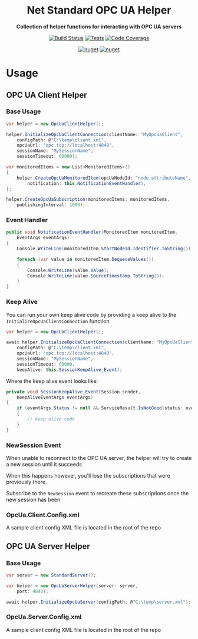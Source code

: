 <h1 align="center">Net Standard OPC UA Helper</h1>

<div align="center">
    
<b>Collection of helper functions for interacting with OPC UA servers</b>
    
[![Build Status](https://dev.azure.com/kbrashears5/github/_apis/build/status/kbrashears5.net-standard-opc-ua-helper?branchName=master)](https://dev.azure.com/kbrashears5/github/_build/latest?definitionId=35&branchName=master)
[![Tests](https://img.shields.io/azure-devops/tests/kbrashears5/github/35)](https://img.shields.io/azure-devops/tests/kbrashears5/github/35)
[![Code Coverage](https://img.shields.io/azure-devops/coverage/kbrashears5/github/35)](https://img.shields.io/azure-devops/coverage/kbrashears5/github/35)

[![nuget](https://img.shields.io/nuget/v/NetStandardOpcUaHelper.svg)](https://www.nuget.org/packages/NetStandardOpcUaHelper/)
[![nuget](https://img.shields.io/nuget/dt/NetStandardOpcUaHelper)](https://img.shields.io/nuget/dt/NetStandardOpcUaHelper)
</div>

# Usage
## OPC UA Client Helper
### Base Usage
```c#
var helper = new OpcUaClientHelper();

helper.InitializeOpcUaClientConnection(clientName: "MyOpcUaClient",
    configPath: @"C:\temp\client.xml",
    opcUaUrl: "opc.tcp://localhost:4840",
    sessionName: "MySessionName",
    sessionTimeout: 60000);

var monitoredItems = new List<MonitoredItems>()
{
    helper.CreateOpcUaMonitoredItem(opcUaNodeId: "node.attributeName",
        notification: this.NotificationEventHandler),
};

helper.CreateOpcUaSubscription(monitoredItems: monitoredItems,
    publishingInterval: 1000);
```

### Event Handler
```c#
public void NotificationEventHandler(MonitoredItem monitoredItem,
    EventArgs eventArgs)
{
    Console.WriteLine(monitoredItem.StartNodeId.Identifier.ToString());

    foreach (var value in monitoredItem.DequeueValues())
    {
        Console.WriteLine(value.Value);
        Console.WriteLine(value.SourceTimestamp.ToString());
    }
}
```

### Keep Alive
You can run your own keep alive code by providing a keep alive to the `InitializeOpcUaClientConnection` function
```c#
var helper = new OpcUaClientHelper();

await helper.InitializeOpcUaClientConnection(clientName: "MyOpcUaClient",
    configPath: @"C:\temp\client.xml",
    opcUaUrl: "opc.tcp://localhost:4840",
    sessionName: "MySessionName",
    sessionTimeout: 60000,
    keepAlive: this.SessionKeepAlive_Event);
```
Where the keep alive event looks like:
```c#
private void SessionKeepAlive_Event(Session sender,
    KeepAliveEventArgs eventArgs)
{
    if (eventArgs.Status != null && ServiceResult.IsNotGood(status: eventArgs.Status))
    {
        // keep alive code
    }
}  
```

### NewSession Event
When unable to reconnect to the OPC UA server, the helper will try to create a new session until it succeeds

When this happens however, you'll lose the subscriptions that were previously there.

Subscribe to the `NewSession` event to recreate these subscriptions once the new session has been 

### OpcUa.Client.Config.xml
A sample client config XML file is located in the root of the repo

## OPC UA Server Helper
### Base Usage
```c#
var server = new StandardServer();

var helper = new OpcUaServerHelper(server: server,
    port: 4840);

await helper.InitializeOpcUaServer(configPath: @"C:\temp\server.xml");
```

### OpcUa.Server.Config.xml
A sample client config XML file is located in the root of the repo